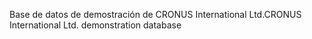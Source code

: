 <span data-ttu-id="22660-101">Base de datos de demostración de CRONUS International Ltd.</span><span class="sxs-lookup"><span data-stu-id="22660-101">CRONUS International Ltd. demonstration database</span></span>
